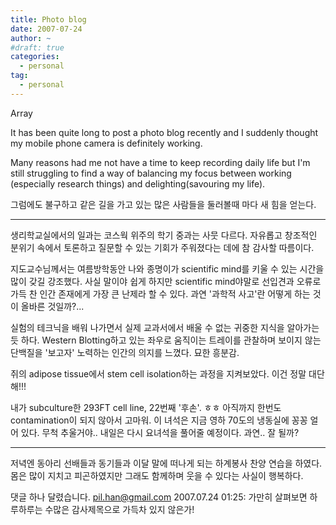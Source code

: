 ```yaml
---
title: Photo blog
date: 2007-07-24
author: ~
#draft: true
categories:
  - personal
tag:
  - personal
---
```




Array

It has been quite long to post a photo blog recently and I suddenly thought my mobile phone camera is definitely working.

Many reasons had  me not have a time to keep recording daily life but I'm still struggling to find a way of balancing my focus between working (especially research things) and delighting(savouring my life).

그럼에도 불구하고 같은 길을 가고 있는 많은 사람들을 둘러볼때 마다 새 힘을 얻는다.

---

생리학교실에서의 일과는 코스웍 위주의 학기 중과는 사뭇 다르다.  자유롭고 창조적인 분위기 속에서 토론하고 질문할 수 있는 기회가 주워졌다는 데에 참 감사할 따름이다.

지도교수님께서는 여름방학동안 나와 종명이가 scientific mind를 키울 수 있는 시간을 많이 갖길 강조했다. 사실 말이야 쉽게 하지만 scientific mind야말로 선입견과 오류로 가득 찬 인간 존재에게 가장 큰 난제라 할 수 있다. 과연 '과학적 사고'란 어떻게 하는 것이 올바른 것일까?...

실험의 테크닉을 배워 나가면서 실제 교과서에서 배울 수 없는 귀중한 지식을 알아가는 듯 하다. Western Blotting하고 있는 좌우로 움직이는 트레이를 관찰하며 보이지 않는 단백질을 '보고자' 노력하는 인간의 의지를 느꼈다. 묘한 흥분감.

쥐의 adipose tissue에서 stem cell isolation하는 과정을 지켜보았다. 이건 정말 대단해!!!

내가 subculture한 293FT cell line, 22번째 '후손'. ㅎㅎ 아직까지 한번도 contamination이 되지 않아서 고마워.
이 녀석은 지금 영하 70도의 냉동실에 꽁꽁 얼어 있다. 무척 추울거야..  내일은 다시 요녀석을 풀어줄 예정이다. 과연.. 잘 될까?

---

저녁엔 동아리 선배들과 동기들과 이달 말에 떠나게 되는 하계봉사 찬양 연습을 하였다. 몸은 많이 지치고 피곤하였지만 그래도 함께하며 웃을 수 있다는 사실이 행복하다.


 댓글 하나 달렸습니다.
 pil.han@gmail.com 2007.07.24 01:25: 
가만히 살펴보면 하루하루는 수많은 감사제목으로 가득차 있지 않은가!





